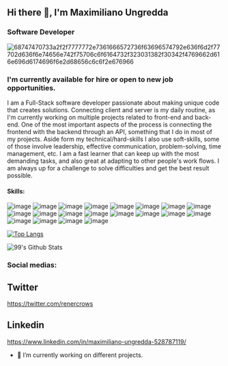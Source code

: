 ## Hi there 👋, I'm Maximiliano Ungredda
### Software Developer

![68747470733a2f2f7777772e7361666572736f63696574792e636f6d2f77702d636f6e74656e742f75706c6f6164732f323031382f30342f4769662d616e696d6174696f6e2d68656c6c6f2e676966](https://user-images.githubusercontent.com/98361289/217668554-b2d801ed-4ccf-453a-baf7-9b2500640f18.gif)

### I'm currently available for hire or open to new job opportunities.

I am a Full-Stack software developer passionate about making unique code that creates solutions. Connecting client and server is my daily routine, as I'm currently working on multiple projects related to front-end and back-end. One of the most important aspects of the process is connecting the frontend with the backend through an API, something that I do in most of my projects. Aside form my technical/hard-skills I also use soft-skills, some of those involve leadership, effective communication, problem-solving, time management, etc. I am a fast learner that can keep up with the most demanding tasks, and also great at adapting to other people's work flows. I am always up for a challenge to solve difficulties and get the best result possible.  

#### Skills: 

![image](https://user-images.githubusercontent.com/98361289/217603401-5de45c75-dd19-48a2-ae29-cafcb71cbbb5.png) ![image](https://user-images.githubusercontent.com/98361289/217602743-7b60f69e-2944-4ec8-b36d-b044c59dbf15.png) ![image](https://user-images.githubusercontent.com/98361289/217603307-7a4c5bdf-c38a-4262-a1c5-c8ab75e0f910.png) ![image](https://user-images.githubusercontent.com/98361289/217603702-3978e08b-f8f4-41e6-97ff-b9d8e914df9b.png)
![image](https://user-images.githubusercontent.com/98361289/217603791-4229b011-6667-4b9a-854c-063a59b9c6e2.png)
![image](https://user-images.githubusercontent.com/98361289/217603943-54dec385-071a-470c-a954-414a33c21af6.png)
![image](https://user-images.githubusercontent.com/98361289/217603983-5262cd9f-40a5-482b-ac7b-424fc7905258.png)
![image](https://user-images.githubusercontent.com/98361289/217604174-60f098d1-d044-4d3b-8b21-5ce5130b12f9.png)
![image](https://user-images.githubusercontent.com/98361289/217604367-24052898-7001-482e-8fbe-2155a4653e13.png)
![image](https://user-images.githubusercontent.com/98361289/217604458-2a36b006-4f11-49bc-816f-145fa8b7d45b.png)
![image](https://user-images.githubusercontent.com/98361289/217604506-a398c477-1705-4472-b3f5-ab686b170a37.png)
![image](https://user-images.githubusercontent.com/98361289/217604590-be7ea079-5ac9-4e78-b867-2856ca22a575.png)
![image](https://user-images.githubusercontent.com/98361289/217604739-1764bd55-d0b7-46a9-a353-a66cbdd8c494.png)
![image](https://user-images.githubusercontent.com/98361289/217604909-63218094-aae3-4cdf-aaa8-7c6b889cdc3f.png)
![image](https://user-images.githubusercontent.com/98361289/217605028-32aa3bfd-c8cc-400a-87b0-945a36897176.png)
![image](https://user-images.githubusercontent.com/98361289/217605088-0727229f-acc7-43ac-a985-00910b8b45e1.png)
![image](https://user-images.githubusercontent.com/98361289/217605193-622d99f0-5552-4799-9180-daf03087ee9e.png)
![image](https://user-images.githubusercontent.com/98361289/217605344-fedfe58b-498e-4187-a53c-4dcbb586e403.png)
![image](https://user-images.githubusercontent.com/98361289/217605466-5ee858bd-f6cc-491c-b4dd-2e1dc5bfeab0.png)
![image](https://user-images.githubusercontent.com/98361289/217605499-18b02322-7c39-46a2-b455-0cc5dfaf4032.png)



[![Top Langs](https://github-readme-stats.vercel.app/api/top-langs/?username=renercrows&layout=compact&bg_color=30,e96443,904e95&title_color=fff&text_color=fff)](https://github.com/anuraghazra/github-readme-stats)

![99's Github Stats](https://github-readme-stats.vercel.app/api?username=renercrows&bg_color=30,e96443,904e95&title_color=fff&text_color=fff)

### Social medias:

## Twitter

https://twitter.com/renercrows

## Linkedin

https://www.linkedin.com/in/maximiliano-ungredda-528787119/

- 🔭 I’m currently working on different projects. 




